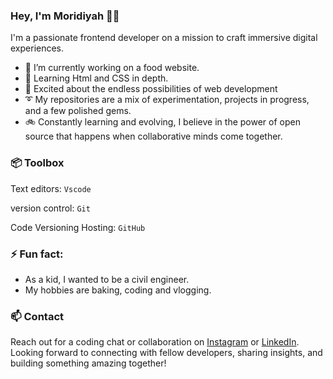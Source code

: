 ### Hey, I'm Moridiyah 👋🏽
I'm a passionate frontend developer on a mission to craft immersive digital experiences.

- 🔭 I’m currently working on a food website.
- 🌱 Learning Html and CSS in depth.
- 🚀 Excited about the endless possibilities of web development
- ➰ My repositories are a mix of experimentation, projects in progress, and a few polished gems.
- 🚲 Constantly learning and evolving, I believe in the power of open source that happens when collaborative minds come together.

### 📦 Toolbox 
Text editors: `Vscode` 

version control: `Git`

Code Versioning Hosting: `GitHub`

### ⚡ Fun fact: 
- As a kid, I wanted to be a civil engineer.
- My hobbies are baking, coding and vlogging.

### 📫 Contact
 Reach out for a coding chat or collaboration on [Instagram](https://www.instagram.com/code_with_dunni?igshid=MTNiYzNiMzkwZA%3D%3D) or [LinkedIn](https://www.linkedin.com/in/moridiyah-okuniyi-58a83b291/). Looking forward to connecting with fellow developers, sharing insights, and building something amazing together!
